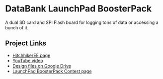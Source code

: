 DataBank LaunchPad BoosterPack
=========================

A dual SD card and SPI Flash board for logging tons of data or accessing a bunch of it.

## Project Links
- <a href="http://www.hitchhikeree.org/databank/">HitchhikerEE page</a>
- <a href="http://youtu.be/DQmhQuYcrzk">YouTube video</a>
- <a href="https://docs.google.com/folder/d/0B5HjtPsFD8u5alU0WkpRbFBrZk0/edit?usp=sharing">Design files on Google Drive</a>
- <a href="http://e2e.ti.com/group/microcontrollerprojects/m/boosterpackcontest/664831.aspx">LaunchPad BoosterPack Contest page</a>
